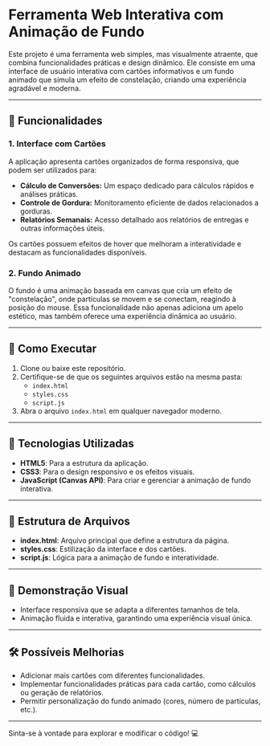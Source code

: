 # Ferramenta Web Interativa com Animação de Fundo

Este projeto é uma ferramenta web simples, mas visualmente atraente, que combina funcionalidades práticas e design dinâmico. Ele consiste em uma interface de usuário interativa com cartões informativos e um fundo animado que simula um efeito de constelação, criando uma experiência agradável e moderna.

---

## 🎯 **Funcionalidades**

### 1. **Interface com Cartões**
A aplicação apresenta cartões organizados de forma responsiva, que podem ser utilizados para:
- **Cálculo de Conversões:** Um espaço dedicado para cálculos rápidos e análises práticas.
- **Controle de Gordura:** Monitoramento eficiente de dados relacionados a gorduras.
- **Relatórios Semanais:** Acesso detalhado aos relatórios de entregas e outras informações úteis.

Os cartões possuem efeitos de hover que melhoram a interatividade e destacam as funcionalidades disponíveis.

### 2. **Fundo Animado**
O fundo é uma animação baseada em canvas que cria um efeito de "constelação", onde partículas se movem e se conectam, reagindo à posição do mouse. Essa funcionalidade não apenas adiciona um apelo estético, mas também oferece uma experiência dinâmica ao usuário.

---

## 🚀 **Como Executar**

1. Clone ou baixe este repositório.
2. Certifique-se de que os seguintes arquivos estão na mesma pasta:
   - `index.html`
   - `styles.css`
   - `script.js`
3. Abra o arquivo `index.html` em qualquer navegador moderno.

---

## 🌟 **Tecnologias Utilizadas**

- **HTML5**: Para a estrutura da aplicação.
- **CSS3**: Para o design responsivo e os efeitos visuais.
- **JavaScript (Canvas API)**: Para criar e gerenciar a animação de fundo interativa.

---

## 📂 **Estrutura de Arquivos**

- **index.html**: Arquivo principal que define a estrutura da página.
- **styles.css**: Estilização da interface e dos cartões.
- **script.js**: Lógica para a animação de fundo e interatividade.

---

## 🎨 **Demonstração Visual**
- Interface responsiva que se adapta a diferentes tamanhos de tela.
- Animação fluida e interativa, garantindo uma experiência visual única.

---

## 🛠️ **Possíveis Melhorias**

- Adicionar mais cartões com diferentes funcionalidades.
- Implementar funcionalidades práticas para cada cartão, como cálculos ou geração de relatórios.
- Permitir personalização do fundo animado (cores, número de partículas, etc.).

---

Sinta-se à vontade para explorar e modificar o código! 💻
